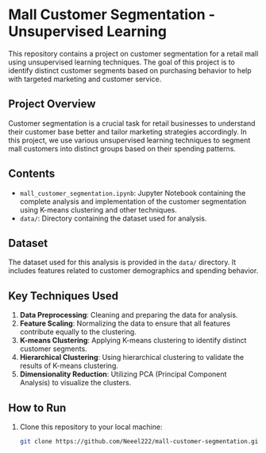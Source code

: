 # Mall Customer Segmentation - Unsupervised Learning

This repository contains a project on customer segmentation for a retail mall using unsupervised learning techniques. The goal of this project is to identify distinct customer segments based on purchasing behavior to help with targeted marketing and customer service.

## Project Overview

Customer segmentation is a crucial task for retail businesses to understand their customer base better and tailor marketing strategies accordingly. In this project, we use various unsupervised learning techniques to segment mall customers into distinct groups based on their spending patterns.

## Contents

- `mall_customer_segmentation.ipynb`: Jupyter Notebook containing the complete analysis and implementation of the customer segmentation using K-means clustering and other techniques.
- `data/`: Directory containing the dataset used for analysis.

## Dataset

The dataset used for this analysis is provided in the `data/` directory. It includes features related to customer demographics and spending behavior.

## Key Techniques Used

1. **Data Preprocessing**: Cleaning and preparing the data for analysis.
2. **Feature Scaling**: Normalizing the data to ensure that all features contribute equally to the clustering.
3. **K-means Clustering**: Applying K-means clustering to identify distinct customer segments.
4. **Hierarchical Clustering**: Using hierarchical clustering to validate the results of K-means clustering.
5. **Dimensionality Reduction**: Utilizing PCA (Principal Component Analysis) to visualize the clusters.

## How to Run

1. Clone this repository to your local machine:
   ```bash
   git clone https://github.com/Neeel222/mall-customer-segmentation.git
